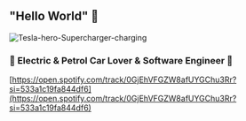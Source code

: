 ## "Hello World" 👋
![Tesla-hero-Supercharger-charging](https://user-images.githubusercontent.com/46397985/155853791-bec2a749-9fcd-470f-b4fb-f02bb7b09711.jpg)
### 🚗 Electric & Petrol Car Lover & Software Engineer 🚗

[https://open.spotify.com/track/0GjEhVFGZW8afUYGChu3Rr?si=533a1c19fa844df6](https://open.spotify.com/track/0GjEhVFGZW8afUYGChu3Rr?si=533a1c19fa844df6)

